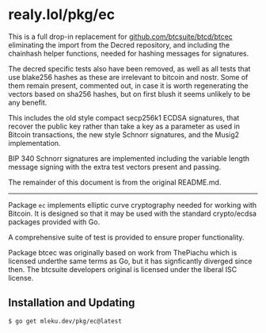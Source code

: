 realy.lol/pkg/ec
=====

This is a full drop-in replacement for
[github.com/btcsuite/btcd/btcec](https://github.com/btcsuite/btcd/tree/master/btcec)
eliminating the import from the Decred repository, and including the chainhash
helper functions, needed for hashing messages for signatures.

The decred specific tests also have been removed, as well as all tests that use
blake256 hashes as these are irrelevant to bitcoin and nostr. Some of them
remain present, commented out, in case it is worth regenerating the vectors
based on sha256 hashes, but on first blush it seems unlikely to be any benefit.

This includes the old style compact secp256k1 ECDSA signatures, that recover the
public key rather than take a key as a parameter as used in Bitcoin
transactions, the new style Schnorr signatures, and the Musig2 implementation.

BIP 340 Schnorr signatures are implemented including the variable length 
message signing with the extra test vectors present and passing.

The remainder of this document is from the original README.md.

------------------------------------------------------------------------------

Package `ec` implements elliptic curve cryptography needed for working with
Bitcoin. It is designed so that it may be used with the standard
crypto/ecdsa packages provided with Go.

A comprehensive suite of test is provided to ensure proper functionality.

Package btcec was originally based on work from ThePiachu which is licensed
underthe same terms as Go, but it has signficantly diverged since then. The 
btcsuite developers original is licensed under the liberal ISC license.

## Installation and Updating

```bash
$ go get mleku.dev/pkg/ec@latest
```
